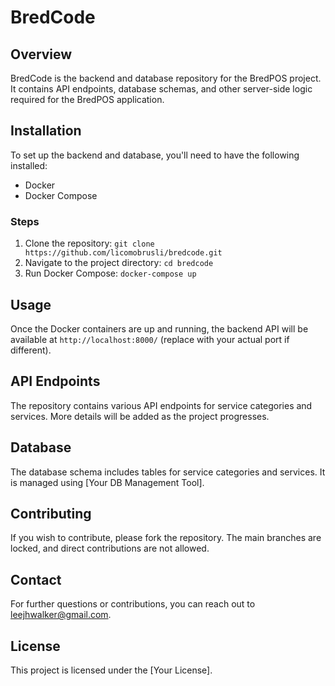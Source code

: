 # BredCode

## Overview
BredCode is the backend and database repository for the BredPOS project. It contains API endpoints, database schemas, and other server-side logic required for the BredPOS application.

## Installation
To set up the backend and database, you'll need to have the following installed:
- Docker
- Docker Compose

### Steps
1. Clone the repository: `git clone https://github.com/licomobrusli/bredcode.git`
2. Navigate to the project directory: `cd bredcode`
3. Run Docker Compose: `docker-compose up`

## Usage
Once the Docker containers are up and running, the backend API will be available at `http://localhost:8000/` (replace with your actual port if different).

## API Endpoints
The repository contains various API endpoints for service categories and services. More details will be added as the project progresses.

## Database
The database schema includes tables for service categories and services. It is managed using [Your DB Management Tool].

## Contributing
If you wish to contribute, please fork the repository. The main branches are locked, and direct contributions are not allowed.

## Contact
For further questions or contributions, you can reach out to [leejhwalker@gmail.com](mailto:leejhwalker@gmail.com).

## License
This project is licensed under the [Your License].

